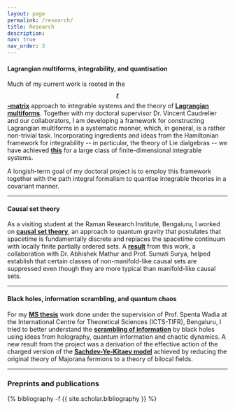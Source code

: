 ```yaml
---
layout: page
permalink: /research/
title: Research
description:
nav: true
nav_order: 3
---
```


<h4>Lagrangian multiforms, integrability, and quantisation</h4>

Much of my current work is rooted in the <b><a href="https://link.springer.com/article/10.1007/BF01076717" target="_self">$$r$$-matrix</a></b> approach to integrable systems and the theory of <b><a href="https://arxiv.org/abs/0903.4086" target="_self">Lagrangian multiforms</a></b>. Together with my doctoral supervisor Dr. Vincent Caudrelier and our collaborators, I am developing a framework for constructing Lagrangian multiforms in a systematic manner, which, in general, is a rather non-trivial task. Incorporating ingredients and ideas from the Hamiltonian framework for integrability -- in particular, the theory of Lie dialgebras -- we have achieved <b><a href="https://arxiv.org/abs/2307.07339" target="_self">this</a></b> for a large class of finite-dimensional integrable systems.

A long*ish*-term goal of my doctoral project is to employ this framework together with the path integral formalism to quantise integrable theories in a covariant manner.

<hr>

<h4>Causal set theory</h4>

As a visiting student at the Raman Research Institute, Bengaluru, I worked on <b><a href="https://arxiv.org/abs/1903.11544" target="_self">causal set theory</a></b>, an approach to quantum gravity that postulates that spacetime is fundamentally discrete and replaces the spacetime continuum with locally finite partially ordered sets. A <b><a href="https://arxiv.org/abs/2009.07623" target="_self">result</a></b> from this work, a collaboration with Dr. Abhishek Mathur and Prof. Sumati Surya, helped establish that certain classes of non-manifold-like causal sets are suppressed even though they are more typical than manifold-like causal sets.

<hr>

<h4>Black holes, information scrambling, and quantum chaos</h4>

For my <b><a href="http://dr.iiserpune.ac.in:8080/xmlui/bitstream/handle/123456789/1047/MS%20Thesis%20-%20Anup%20Anand%20Singh.pdf" target="_self">MS thesis</a></b> work done under the supervision of Prof. Spenta Wadia at the International Centre for Theoretical Sciences (ICTS-TIFR), Bengaluru, I tried to better understand the <b><a href="https://arxiv.org/abs/0808.2096" target="_self">scrambling of information</a></b> by black holes using ideas from holography, quantum information and chaotic dynamics. A new result from the project was a derivation of the effective action of the charged version of the <b><a href="https://arxiv.org/abs/1604.07818" target="_self">Sachdev-Ye-Kitaev model</a></b> achieved by reducing the original theory of Majorana fermions to a theory of bilocal fields.

<hr>

<h3> Preprints and publications </h3>

<div class="publications">

{% bibliography -f {{ site.scholar.bibliography }} %}

</div>
